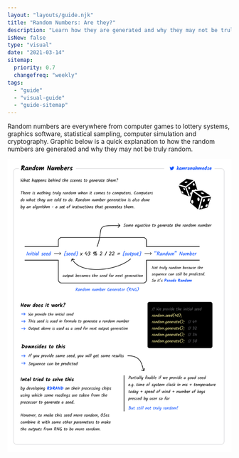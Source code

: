 ```yaml
---
layout: "layouts/guide.njk"
title: "Random Numbers: Are they?"
description: "Learn how they are generated and why they may not be truly random."
isNew: false
type: "visual"
date: "2021-03-14"
sitemap:
  priority: 0.7
  changefreq: "weekly"
tags:
  - "guide"
  - "visual-guide"
  - "guide-sitemap"
---
```


Random numbers are everywhere from computer games to lottery systems, graphics software, statistical sampling, computer simulation and cryptography. Graphic below is a quick explanation to how the random numbers are generated and why they may not be truly random. 

[![](/assets/guides/random-numbers.png)](/assets/guides/random-numbers.png)

